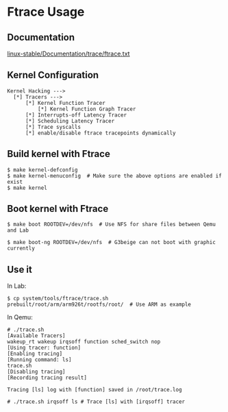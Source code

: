 
# Ftrace Usage

## Documentation

[linux-stable/Documentation/trace/ftrace.txt](https://www.kernel.org/doc/Documentation/trace/ftrace.txt)

## Kernel Configuration

```
Kernel Hacking --->
  [*] Tracers --->
      [*] Kernel Function Tracer
          [*] Kernel Function Graph Tracer
      [*] Interrupts-off Latency Tracer
      [*] Scheduling Latency Tracer
      [*] Trace syscalls
      [*] enable/disable ftrace tracepoints dynamically
```

## Build kernel with Ftrace

    $ make kernel-defconfig
    $ make kernel-menuconfig  # Make sure the above options are enabled if exist
    $ make kernel

## Boot kernel with Ftrace

    $ make boot ROOTDEV=/dev/nfs  # Use NFS for share files between Qemu and Lab

    $ make boot-ng ROOTDEV=/dev/nfs  # G3beige can not boot with graphic currently

## Use it

In Lab:

    $ cp system/tools/ftrace/trace.sh prebuilt/root/arm/arm926t/rootfs/root/  # Use ARM as example

In Qemu:

    # ./trace.sh
    [Available Tracers]
    wakeup_rt wakeup irqsoff function sched_switch nop
    [Using tracer: function]
    [Enabling tracing]
    [Running command: ls]
    trace.sh
    [Disabling tracing]
    [Recording tracing result]
    
    Tracing [ls] log with [function] saved in /root/trace.log

    # ./trace.sh irqsoff ls # Trace [ls] with [irqsoff] tracer
